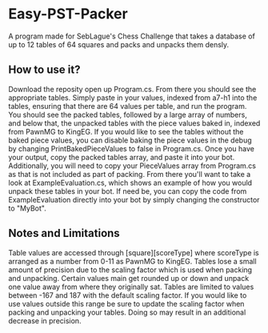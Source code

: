 # Easy-PST-Packer
A program made for SebLague's Chess Challenge that takes a database of up to 12 tables of 64 squares and packs and unpacks them densly.

## How to use it?
Download the reposity open up Program.cs. From there you should see the appropriate tables. Simply paste in your values, indexed from a7-h1 into the tables, ensuring that there are 64 values per table, and run the program. You should see the packed tables, followed by a large array of numbers, and below that, the unpacked tables with the piece values baked in, indexed from PawnMG to KingEG. If you would like to see the tables without the baked piece values, you can disable baking the piece values in the debug by changing PrintBakedPieceValues to false in Program.cs.
Once you have your output, copy the packed tables array, and paste it into your bot. Additionally, you will need to copy your PieceValues array from Program.cs as that is not included as part of packing. 
From there you'll want to take a look at ExampleEvaluation.cs, which shows an example of how you would unpack these tables in your bot. If need be, you can copy the code from ExampleEvaluation directly into your bot by simply changing the constructor to "MyBot".

## Notes and Limitations
Table values are accessed through [square][scoreType] where scoreType is arranged as a number from 0-11 as PawnMG to KingEG.
Tables lose a small amount of precision due to the scaling factor which is used when packing and unpacking. Certain values main get rounded up or down and unpack one value away from where they originally sat.
Tables are limited to values between -167 and 187 with the default scaling factor. If you would like to use values outside this range be sure to update the scaling factor when packing and unpacking your tables. Doing so may result in an additional decrease in precision.
